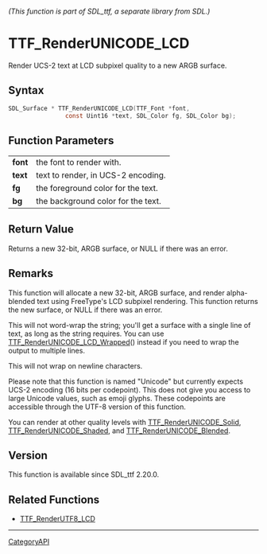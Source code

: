 ###### (This function is part of SDL_ttf, a separate library from SDL.)
# TTF_RenderUNICODE_LCD

Render UCS-2 text at LCD subpixel quality to a new ARGB surface.

## Syntax

```c
SDL_Surface * TTF_RenderUNICODE_LCD(TTF_Font *font,
                const Uint16 *text, SDL_Color fg, SDL_Color bg);

```

## Function Parameters

|              |                                    |
| ------------ | ---------------------------------- |
| **font**     | the font to render with.           |
| **text**     | text to render, in UCS-2 encoding. |
| **fg**       | the foreground color for the text. |
| **bg**       | the background color for the text. |

## Return Value

Returns a new 32-bit, ARGB surface, or NULL if there was an error.

## Remarks

This function will allocate a new 32-bit, ARGB surface, and render
alpha-blended text using FreeType's LCD subpixel rendering. This function
returns the new surface, or NULL if there was an error.

This will not word-wrap the string; you'll get a surface with a single line
of text, as long as the string requires. You can use
[TTF_RenderUNICODE_LCD_Wrapped](TTF_RenderUNICODE_LCD_Wrapped.md)() instead if
you need to wrap the output to multiple lines.

This will not wrap on newline characters.

Please note that this function is named "Unicode" but currently expects
UCS-2 encoding (16 bits per codepoint). This does not give you access to
large Unicode values, such as emoji glyphs. These codepoints are accessible
through the UTF-8 version of this function.

You can render at other quality levels with
[TTF_RenderUNICODE_Solid](TTF_RenderUNICODE_Solid.md),
[TTF_RenderUNICODE_Shaded](TTF_RenderUNICODE_Shaded.md), and
[TTF_RenderUNICODE_Blended](TTF_RenderUNICODE_Blended.md).

## Version

This function is available since SDL_ttf 2.20.0.

## Related Functions

* [TTF_RenderUTF8_LCD](TTF_RenderUTF8_LCD.md)

----
[CategoryAPI](CategoryAPI.md)
